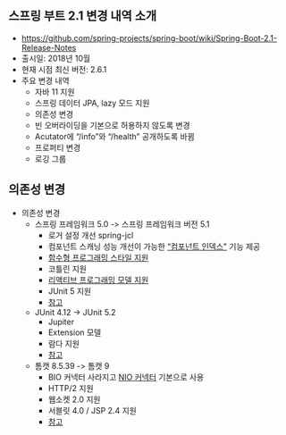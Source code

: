 ## 스프링 부트 2.1 변경 내역 소개
- https://github.com/spring-projects/spring-boot/wiki/Spring-Boot-2.1-Release-Notes
- 출시일: 2018년 10월
- 현재 시점 최신 버전: 2.6.1
- 주요 변경 내역
    * 자바 11 지원
    * 스프링 데이터 JPA, lazy 모드 지원
    * 의존성 변경
    * 빈 오버라이딩을 기본으로 허용하지 않도록 변경
    * Acutator에 “/info”와 “/health” 공개하도록 바뀜
    * 프로퍼티 변경
    * 로깅 그룹

## 의존성 변경
- 의존성 변경
  * 스프링 프레임워크 5.0 -> 스프링 프레임워크 버전 5.1
    * 로거 설정 개선 spring-jcl
    * 컴포넌트 스캐닝 성능 개선이 가능한 [“컴포넌트 인덱스"](https://docs.spring.io/spring-framework/docs/current/reference/html/core.html#beans-scanning-index) 기능 제공
    * [함수형 프로그래밍 스타일 지원](https://docs.spring.io/spring-framework/docs/current/reference/html/web-reactive.html#webflux-fn)
    * 코틀린 지원
    * [리액티브 프로그래밍 모델 지원](https://docs.spring.io/spring-framework/docs/current/reference/html/web-reactive.html#webflux)
    * JUnit 5 지원
    * [참고](https://github.com/spring-projects/spring-framework/wiki/Upgrading-to-Spring-Framework-5.x#upgrading-to-version-51)
  * JUnit 4.12 -> JUnit 5.2
    * Jupiter
    * Extension 모델
    * 람다 지원
    * [참고](https://junit.org/junit5/docs/current/user-guide/#overview-what-is-junit-5)
  * 톰캣 8.5.39 -> 톰캣 9
    * BIO 커넥터 사라지고 [NIO 커넥터](https://tomcat.apache.org/tomcat-9.0-doc/config/http.html#Connector_Comparison) 기본으로 사용
    * HTTP/2 지원
    * 웹소켓 2.0 지원
    * 서블릿 4.0 / JSP 2.4 지원
    * [참고](https://dzone.com/articles/what-do-we-know-about-tomcat-90)